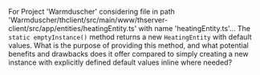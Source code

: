 For Project 'Warmduscher' considering file in path 'Warmduscher/thclient/src/main/www/thserver-client/src/app/entities/heatingEntity.ts' with name 'heatingEntity.ts'...
The `static emptyInstance()` method returns a new `HeatingEntity` with default values. What is the purpose of providing this method, and what potential benefits and drawbacks does it offer compared to simply creating a new instance with explicitly defined default values inline where needed?